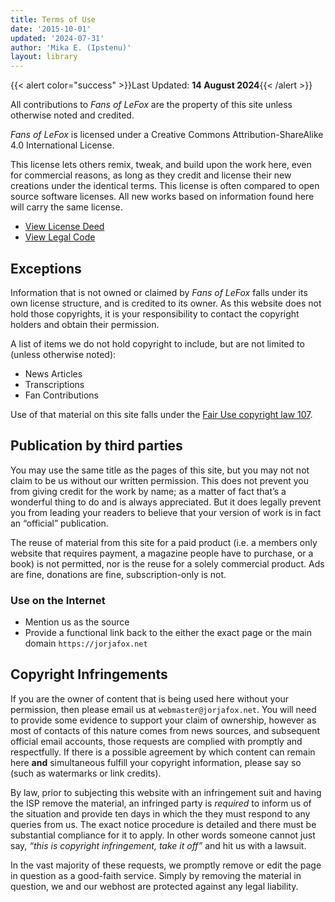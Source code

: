 ```yaml
---
title: Terms of Use
date: '2015-10-01'
updated: '2024-07-31'
author: 'Mika E. (Ipstenu)'
layout: library
---
```


{{< alert color="success" >}}Last Updated: **14 August 2024**{{< /alert >}}

All contributions to _Fans of LeFox_ are the property of this site unless otherwise noted and credited.

_Fans of LeFox_ is licensed under a Creative Commons Attribution-ShareAlike 4.0 International License.

This license lets others remix, tweak, and build upon the work here, even for commercial reasons, as long as they credit and license their new creations under the identical terms. This license is often compared to open source software licenses. All new works based on information found here will carry the same license.

* [View License Deed](https://creativecommons.org/licenses/by-sa/4.0/)
* [View Legal Code](https://creativecommons.org/licenses/by-sa/4.0/legalcode)

## Exceptions

Information that is not owned or claimed by _Fans of LeFox_ falls under its own license structure, and is credited to its owner. As this website does not hold those copyrights, it is your responsibility to contact the copyright holders and obtain their permission.

A list of items we do not hold copyright to include, but are not limited to (unless otherwise noted):

* News Articles
* Transcriptions
* Fan Contributions

Use of that material on this site falls under the [Fair Use copyright law 107](https://www.copyright.gov/fair-use/).

## Publication by third parties

You may use the same title as the pages of this site, but you may not not claim to be us without our written permission. This does not prevent you from giving credit for the work by name; as a matter of fact that’s a wonderful thing to do and is always appreciated. But it does legally prevent you from leading your readers to believe that your version of work is in fact an “official” publication.

The reuse of material from this site for a paid product (i.e. a members only website that requires payment, a magazine people have to purchase, or a book) is not permitted, nor is the reuse for a solely commercial product. Ads are fine, donations are fine, subscription-only is not.

### Use on the Internet

* Mention us as the source
* Provide a functional link back to the either the exact page or the main domain `https://jorjafox.net`

## Copyright Infringements

If you are the owner of content that is being used here without your permission, then please email us at `webmaster@jorjafox.net`. You will need to provide some evidence to support your claim of ownership, however as most of contacts of this nature comes from news sources, and subsequent official email accounts, those requests are complied with promptly and respectfully. If there is a possible agreement by which content can remain here **and** simultaneous fulfill your copyright information, please say so (such as watermarks or link credits).

By law, prior to subjecting this website with an infringement suit and having the ISP remove the material, an infringed party is _required_ to inform us of the situation and provide ten days in which the they must respond to any queries from us. The exact notice procedure is detailed and there must be substantial compliance for it to apply. In other words someone cannot just say, _“this is copyright infringement, take it off”_ and hit us with a lawsuit.

In the vast majority of these requests, we promptly remove or edit the page in question as a good-faith service. Simply by removing the material in question, we and our webhost are protected against any legal liability.
